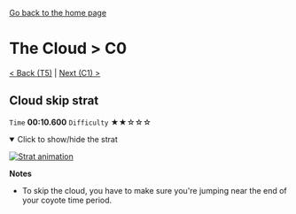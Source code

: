 [Go back to the home page](https://github.com/Doublevil/scbspeedrun)

# The Cloud > C0

[< Back (T5)](https://github.com/Doublevil/scbspeedrun/blob/main/levels/T/T5.md) | [Next (C1) >](https://github.com/Doublevil/scbspeedrun/blob/main/levels/C/C1.md)

## Cloud skip strat

`Time` **00:10.600** `Difficulty` ★★☆☆☆
<details open>
  <summary>Click to show/hide the strat</summary>

  [![Strat animation](https://github.com/Doublevil/scbspeedrun/blob/main/media/levels/C/C0_CloudSkip.webp)](https://github.com/Doublevil/scbspeedrun/blob/main/media/levels/C/C0_CloudSkip.mp4?raw=true)

  **Notes**
  - To skip the cloud, you have to make sure you're jumping near the end of your coyote time period.
</details>
